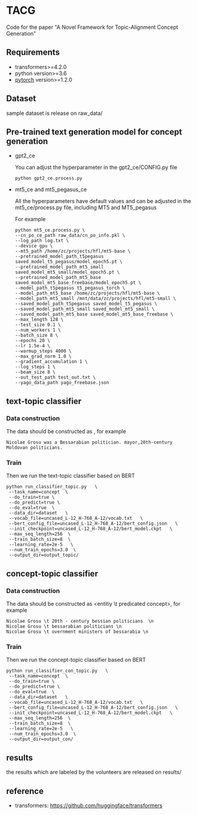 # TACG
Code for the paper "A Novel Framework for Topic-Alignment Concept Generation"

## Requirements

- transformers>=4.2.0
- python version>=3.6
- [pytorch](http://pytorch.org/) version>=1.2.0

## Dataset

sample dataset is release on raw_data/

## Pre-trained text generation model for concept generation

- gpt2_ce

  You can adjust the hyperparameter in the gpt2_ce/CONFIG.py file

  ```
  python gpt2_ce.process.py 
  ```

- mt5_ce and mt5_pegasus_ce

  All the hyperparameters have default values and can be adjusted in the mt5_ce/process.py file, including MT5 and MT5_pegasus

  For example

  ```
  python mt5_ce.process.py \  
  --cn_po_ce_path raw_data/cn_po_info.pkl \  
  --log_path log.txt \  
  --device gpu \  
  --mt5_path /home/zc/projects/hfl/mt5-base \  
  --pretrained_model_path_t5pegasus saved_model_t5_pegasus/model_epoch5.pt \  
  --pretrained_model_path_mt5_small saved_model_mt5_small/model_epoch5.pt \  
  --pretrained_model_path_mt5_base saved_model_mt5_base_freebase/model_epoch5.pt \  
  --model_path_t5pegasus t5_pegasus_torch \  
  --model_path_mt5_base /home/zc/projects/hfl/mt5-base \  
  --model_path_mt5_small /mnt/data/zc/projects/hfl/mt5-small \  
  --saved_model_path_t5pegasus saved_model_t5_pegasus \  
  --saved_model_path_mt5_small saved_model_mt5_small \  
  --saved_model_path_mt5_base saved_model_mt5_base_freebase \ 
  --max_length 128 \  
  --test_size 0.1 \  
  --num_workers 1 \  
  --batch_size 8 \  
  --epochs 20 \  
  --lr 1.5e-4 \  
  --warmup_steps 4000 \  
  --max_grad_norm 1.0 \  
  --gradient_accumulation 1 \  
  --log_steps 1 \  
  --beam_size 8 \  
  --out_test_path test_out.txt \  
  --yago_data_path yago_freebase.json  
  ```
## text-topic classifier
### Data construction
The data should be constructed as <text>, for example
```
Nicolae Grosu was a Bessarabian politician.	mayor,20th-century Moldovan politicians.
```
### Train
Then we run the text-topic classifier based on BERT
 ```
 python run_classifier_topic.py   \  
  --task_name=concept  \  
  --do_train=true \  
  --do_predict=true \  
  --do_eval=true  \  
  --data_dir=dataset   \  
  --vocab_file=uncased_L-12_H-768_A-12/vocab.txt   \  
  --bert_config_file=uncased_L-12_H-768_A-12/bert_config.json   \  
  --init_checkpoint=uncased_L-12_H-768_A-12/bert_model.ckpt   \  
  --max_seq_length=256  \  
  --train_batch_size=8  \  
  --learning_rate=2e-5   \  
  --num_train_epochs=3.0  \  
  --output_dir=output_topic/
 ```

## concept-topic classifier
### Data construction
The data should be constructed as <entitiy \t predicated concept>, for example
```
Nicolae Grosu \t 20th - century bessian politicians  \n
Nicolae Grosu \t bessarabian politicians \n
Nicolae Grosu \t overnment ministers of bessarabia \n
```
### Train
Then we run the concept-topic classifier based on BERT
 ```
 python run_classifier_con_topic.py   \  
  --task_name=concept  \  
  --do_train=true \  
  --do_predict=true \  
  --do_eval=true  \  
  --data_dir=dataset   \  
  --vocab_file=uncased_L-12_H-768_A-12/vocab.txt   \  
  --bert_config_file=uncased_L-12_H-768_A-12/bert_config.json   \  
  --init_checkpoint=uncased_L-12_H-768_A-12/bert_model.ckpt   \  
  --max_seq_length=256  \  
  --train_batch_size=8  \  
  --learning_rate=2e-5   \  
  --num_train_epochs=3.0  \  
  --output_dir=output_con/
 ```

## results

the results which are labeled by the volunteers are released on results/

## reference

- transformers: <https://github.com/huggingface/transformers>
